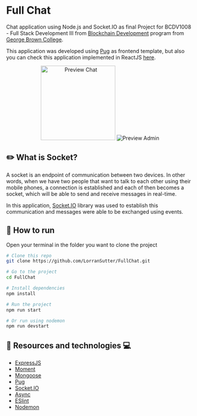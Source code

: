 # Full Chat

Chat application using Node.js and Socket.IO as final Project for BCDV1008 - Full Stack Development III from [Blockchain Development](https://www.georgebrown.ca/programs/blockchain-development-program-t175/) program from [George Brown College](https://www.georgebrown.ca).

This application was developed using [Pug](https://pugjs.org/api/getting-started.html) as frontend template, but also you can check this application implemented in ReactJS [here](https://github.com/LorranSutter/BCDV1017-FinalProject).

<!-- https://www.figma.com/file/vnNwlNAq3iDuazxRo2eULX/Full-Chat?node-id=0%3A1 -->

<div align="center">

<img src="../assets/preview.gif?raw=true" alt="Preview Chat" height=200/>

<img src="https://res.cloudinary.com/lorransutter/image/upload/v1588973266/FullChat_admin.gif" alt="Preview Admin">

</div>

## :pencil2: What is Socket?

A socket is an endpoint of communication between two devices. In other words, when we have two people that want to talk to each other using their mobile phones, a connection is established and each of then becomes a socket, which will be able to send and receive messages in real-time.

In this application, [Socket.IO](https://socket.io/) library was used to establish this communication and messages were able to be exchanged using events.

## :runner: How to run

Open your terminal in the folder you want to clone the project

```bash
# Clone this repo
git clone https://github.com/LorranSutter/FullChat.git

# Go to the project
cd FullChat

# Install dependencies
npm install

# Run the project
npm run start

# Or run using nodemon
npm run devstart
```

## :book: Resources and technologies :computer:

- [ExpressJS](http://expressjs.com/)
- [Moment](https://momentjs.com/)
- [Mongoose](https://mongoosejs.com/)
- [Pug](https://pugjs.org/api/getting-started.html)
- [Socket.IO](https://socket.io/)
- [Async](https://caolan.github.io/async/v3/)
- [ESlint](https://eslint.org/)
- [Nodemon](https://www.npmjs.com/package/nodemon)

